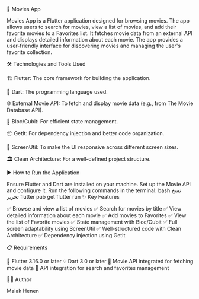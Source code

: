 🚀 Movies App

Movies App is a Flutter application designed for browsing movies. The app allows users to search for movies, view a list of movies, and add their favorite movies to a Favorites list. It fetches movie data from an external API and displays detailed information about each movie. The app provides a user-friendly interface for discovering movies and managing the user's favorite collection.

🛠️ Technologies and Tools Used

🏗 Flutter: The core framework for building the application.

📝 Dart: The programming language used.

🌐 External Movie API: To fetch and display movie data (e.g., from The Movie Database API).

🔄 Bloc/Cubit: For efficient state management.

📦 GetIt: For dependency injection and better code organization.

📱 ScreenUtil: To make the UI responsive across different screen sizes.

🏛 Clean Architecture: For a well-defined project structure.

▶️ How to Run the Application

Ensure Flutter and Dart are installed on your machine.
Set up the Movie API and configure it.
Run the following commands in the terminal:
bash
نسخ
تحرير
flutter pub get
flutter run
✨ Key Features

✅ Browse and view a list of movies
✅ Search for movies by title
✅ View detailed information about each movie
✅ Add movies to Favorites
✅ View the list of Favorite movies
✅ State management with Bloc/Cubit
✅ Full screen adaptability using ScreenUtil
✅ Well-structured code with Clean Architecture
✅ Dependency injection using GetIt

📋 Requirements

🚀 Flutter 3.16.0 or later
💡 Dart 3.0 or later
🔑 Movie API integrated for fetching movie data
🔗 API integration for search and favorites management

👨‍💻 Author

Malak Henen
